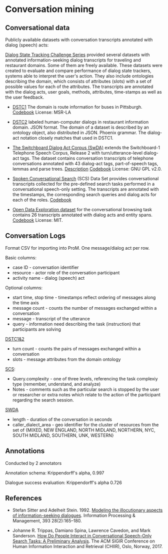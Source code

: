 # Conversation mining


## Conversational data

Publicly available datasets with conversation transcripts annotated with dialog (speech) acts:

[Dialog State Tracking Challenge Series](https://www.microsoft.com/en-us/research/event/dialog-state-tracking-challenge) provided several datasets with annotated information-seeking dialog transcripts for traveling and restaurant domains. Some of them are freely available. These datasets were created to evaluate and compare performance of dialog state trackers, systems able to interpret the user's action. They also include ontologies describing the domain, which consists of attributes (slots) with a set of possible values for each of the attributes. The transcripts are annotated with the dialog acts, user goals, methods, attributes, time-stamps as well as the user feedback.

* [DSTC1](https://www.microsoft.com/en-us/research/event/dialog-state-tracking-challenge/) The domain is route information for buses in Pittsburgh. [Codebook](https://www.microsoft.com/en-us/research/wp-content/uploads/2016/02/Dialog20state20tracking20challenge20handbook20V21.pdf) License: MSR-LA

* [DSTC2](http://camdial.org/~mh521/dstc/) labeled human-computer dialogs in restaurant information domain. JSON format. The domain of a dataset is described by an ontology object, also distributed in JSON. Phoenix grammar. The dialog-act notation closely matches that used in DSTC1.

<!-- * [DSTC3](http://camdial.org/~mh521/dstc/) small amount of labelled data in the tourist information domain. Tourist information subsumes restaurant information, including bars, cafes etc. 10 labelled dialogs -->

* [The Switchboard Dialog Act Corpus (SwDA)](https://github.com/cgpotts/swda) extends the Switchboard-1 Telephone Speech Corpus, Release 2 with turn/utterance-level dialog-act tags. The dataset contains conversation transcripts of telephone conversations annotated with 43 dialog-act tags, part-of-speech tags, lemmas and parse trees. [Description](http://compprag.christopherpotts.net/swda.html) [Codebook](https://web.stanford.edu/~jurafsky/ws97/manual.august1.html) License: GNU GPL v2.0.

<!-- * [Switchboard CMU](https://github.com/snakeztc/NeuralDialog-CVAE/blob/master/data/json_data/valid.jsonl) conversational dataset based on Switchboard (SW) 1 Release 2 Corpus (Godfrey and Holliman, 1997), which contains 2400 phone conversations annotated with 42 types of dialog acts, 70 available topics. License: Apache-2.0. -->

* [Spoken Conversational Search](https://github.com/JTrippas/Spoken-Conversational-Search) (SCS) Data Set provides conversational transcripts collected for the pre-defined search tasks performed in a conversational speech-only setting. The transcripts are annotated with the timestamps, the corresponding search queries and dialog acts for each of the roles. [Codebook](https://github.com/JTrippas/Spoken-Conversational-Search/blob/master/CodeBook_CHIIR.pdf)

* [Open Data Exploration dataset](https://github.com/vendi12/ODExploration_data) for the conversational browsing task contains 26 transcripts annotated with dialog acts and entity spans. [Codebook](https://github.com/vendi12/ODExploration_data#annotations) License: MIT.

## Conversation Logs

Format CSV for importing into ProM. One message/dialog act per row.

Basic columns:

* case ID - conversation identifier
* resource - actor role of the conversation participant
* activity name - dialog (speech) act

Optional columns:

* start time, stop time - timestamps reflect ordering of messages along the time axis
* message count - counts the number of messages exchanged within a conversation
* message - transcript of the utterance
* query - information need describing the task (instruction) that participants are solving

[DSTC1&2](http://camdial.org/~mh521/dstc/downloads/handbook.pdf)

* turn count - counts the pairs of messages exchanged within a conversation
* slots - message attributes from the domain ontology

[SCS](https://github.com/JTrippas/Spoken-Conversational-Search):

* Query.complexity - one of three levels, referencing the task complexiy type (remember, understand, and analyze)
* Notes - comments such as the particular search is stopped by the user or researcher or extra notes which relate to the action of the participant regarding the search session.

[SWDA](http://compprag.christopherpotts.net/swda.html)

* length - duration of the conversation in seconds
* caller_dialect_area - geo identifier for the cluster of resources from the set of {MIXED, NEW ENGLAND, NORTH MIDLAND, NORTHERN, NYC, SOUTH MIDLAND, SOUTHERN, UNK, WESTERN}


## Annotations

Conducted by 2 annotators

Annotation schema: Krippendorff's alpha, 0.997

Dialogue success evaluation: Krippendorff's alpha 0.726


## References


* Stefan Sitter and Adelheit Stein. 1992. [Modeling the illocutionary aspects of information-seeking dialogues](https://ac.els-cdn.com/030645739290044Z/1-s2.0-030645739290044Z-main.pdf). Information Processing & Management, 393 28(2):165–180.

* Johanne R. Trippas, Damiano Spina, Lawrence Cavedon, and Mark Sanderson. [How Do People Interact in Conversational Speech-Only Search Tasks: A Preliminary Analysis](http://www.johannetrippas.com/papers/Trippas%20et%20al-CHIIR2017.pdf). The ACM SIGIR Conference on Human Information Interaction and Retrieval (CHIIR), Oslo, Norway, 2017.

